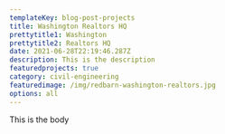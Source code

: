 ```yaml
---
templateKey: blog-post-projects
title: Washington Realtors HQ
prettytitle1: Washington
prettytitle2: Realtors HQ
date: 2021-06-28T22:19:46.287Z
description: This is the description
featuredprojects: true
category: civil-engineering
featuredimage: /img/redbarn-washington-realtors.jpg
options: all
---
```


This is the body
